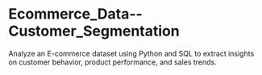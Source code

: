 # Ecommerce_Data--Customer_Segmentation
Analyze an E-commerce dataset using Python and SQL to extract insights on customer behavior, product performance, and sales trends.
